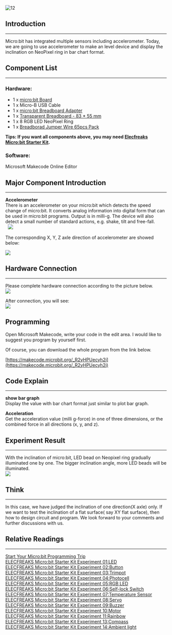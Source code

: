 ![12](https://i.imgur.com/5RJ1KJn.jpg)   

## Introduction   
---   
Micro:bit has integrated multiple sensors including accelerometer. Today, we are going to use accelerometer to make an level device and display the inclination on NeoPixel ring in bar chart format.    


## Component List  
---
### Hardware:  
- 1 x [micro:bit Board](http://www.elecfreaks.com/estore/bbc-micro-bit-board-for-coding-programming.html)  
- 1 x Micro-B USB Cable  
- 1 x [micro:bit Breadboard Adapter](http://www.elecfreaks.com/estore/microbit-breadboard-adapter.html)  
- 1 x [Transparent Breadboard - 83 * 55 mm](http://www.elecfreaks.com/estore/transparent-breadboard-83-55-mm.html)  
- 1 x 8 RGB LED NeoPixel Ring  
- 1 x [Breadborad Jumper Wire 65pcs Pack](http://www.elecfreaks.com/estore/breadborad-jumper-wire-65pcs-pack.html)  


**Tips: If you want all components above, you may need [Elecfreaks Micro:bit Starter Kit](http://www.elecfreaks.com/estore/elecfreaks-micro-bit-starter-kit-795.html).**  
 

### Software:  
Microsoft Makecode Online Editor  

## Major Component Introduction 
---
**Accelerometer**  
There is an accelerometer on your micro:bit which detects the speed change of micro:bit. It converts analog information into digital form that can be used in micro:bit programs. Output is in milli-g. The device will also detect a small number of standard actions, e.g. shake, tilt and free-fall.  
 
![](https://www.elecfreaks.com/wp-content/uploads/2018/03/2-15.jpg )  

The corresponding X, Y, Z axle direction of accelerometer are showed below:   

![](https://www.elecfreaks.com/wp-content/uploads/2018/03/3-12.jpg)   


## Hardware Connection  
---
Please complete hardware connection according to the picture below.  
![](https://www.elecfreaks.com/wp-content/uploads/2018/03/3-6.png)   

After connection, you will see:  
![](https://www.elecfreaks.com/wp-content/uploads/2018/03/5-12.jpg)    

## Programming  
Open Microsoft Makecode, write your code in the edit area. I would like to suggest you program by yourself first.  

Of course, you can download the whole program from the link below.  

[https://makecode.microbit.org/_R2yHPUecyh2i](https://makecode.microbit.org/_R2yHPUecyh2i)   


## Code Explain  
---
**show bar graph**  
Display the value with bar chart format just similar to plot bar graph.  

**Acceleration**  
Get the acceleration value (milli g-force) in one of three dimensions, or the combined force in all directions (x, y, and z).  


## Experiment Result  
---
With the inclination of micro:bit, LED bead on Neopixel ring gradually illuminated one by one. The bigger inclination angle, more LED beads will be illuminated.  
![](https://www.elecfreaks.com/wp-content/uploads/2018/03/1-8.gif)  


## Think  
---
In this case, we have judged the inclination of one direction(X axle) only. If we want to test the inclination of a flat surface( say XY flat surface), then how to design circuit and program. We look forward to your comments and further discussions with us.   

## Relative Readings   
---
[Start Your Micro:bit Programming Trip](https://www.elecfreaks.com/9299.html)    
[ELECFREAKS Micro:bit Starter Kit Experiment 01:LED](https://www.elecfreaks.com/9784.html)    
[ELECFREAKS Micro:bit Starter Kit Experiment 02:Button](https://www.elecfreaks.com/9825.html)     
[ELECFREAKS Micro:bit Starter Kit Experiment 03:Trimpot](https://www.elecfreaks.com/9879.html)    
[ELECFREAKS Micro:bit Starter Kit Experiment 04:Photocell](https://www.elecfreaks.com/9909.html)    
[ELECFREAKS Micro:bit Starter Kit Experiment 05:RGB LED](https://www.elecfreaks.com/9978.html)    
[ELECFREAKS Micro:bit Starter Kit Experiment 06:Self-lock Switch](https://www.elecfreaks.com/10061.html)    
[ELECFREAKS Micro:bit Starter Kit Experiment 07:Temperature Sensor](https://www.elecfreaks.com/10166.html)    
[ELECFREAKS Micro:bit Starter Kit Experiment 08:Servo](https://www.elecfreaks.com/10221.html)    
[ELECFREAKS Micro:bit Starter Kit Experiment 09:Buzzer](https://www.elecfreaks.com/10318.html)    
[ELECFREAKS Micro:bit Starter Kit Experiment 10:Motor](https://www.elecfreaks.com/10362.html)    
[ELECFREAKS Micro:bit Starter Kit Experiment 11:Rainbow](https://www.elecfreaks.com/10508.html)    
[ELECFREAKS Micro:bit Starter Kit Experiment 13:Compass](https://www.elecfreaks.com/10567.html)    
[ELECFREAKS Micro:bit Starter Kit Experiment 14:Ambient light](https://www.elecfreaks.com/10649.html)    
